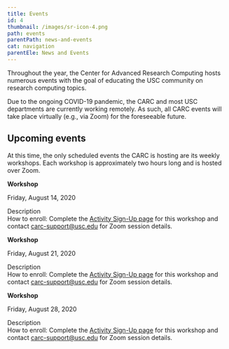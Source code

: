 ```yaml
---
title: Events
id: 4
thumbnail: /images/sr-icon-4.png
path: events
parentPath: news-and-events
cat: navigation
parentEle: News and Events
---
```


Throughout the year, the Center for Advanced Research Computing hosts numerous events with the goal of educating the USC community on research computing topics.

Due to the ongoing COVID-19 pandemic, the CARC and most USC departments are currently working remotely. As such, all CARC events will take place virtually (e.g., via Zoom) for the foreseeable future.

## Upcoming events

At this time, the only scheduled events the CARC is hosting are its weekly workshops. Each workshop is approximately two hours long and is hosted over Zoom.

**Workshop**  

Friday, August 14, 2020

Description  
How to enroll: Complete the [Activity Sign-Up page]() for this workshop and contact <carc-support@usc.edu> for Zoom session details.

**Workshop**  

Friday, August 21, 2020

Description  
How to enroll: Complete the [Activity Sign-Up page]() for this workshop and contact <carc-support@usc.edu> for Zoom session details.

**Workshop**  

Friday, August 28, 2020

Description  
How to enroll: Complete the [Activity Sign-Up page]() for this workshop and contact <carc-support@usc.edu> for Zoom session details.
